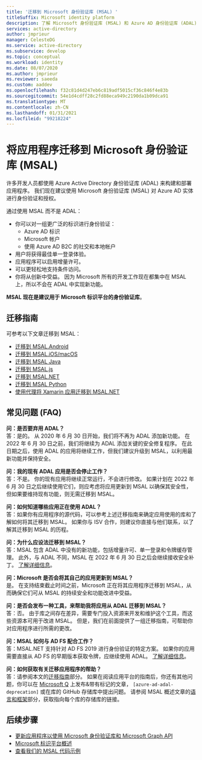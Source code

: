 ```yaml
---
title: '迁移到 Microsoft 身份验证库 (MSAL) '
titleSuffix: Microsoft identity platform
description: 了解 Microsoft 身份验证库 (MSAL) 和 Azure AD 身份验证库 (ADAL) 之间的差异，以及如何迁移到 MSAL。
services: active-directory
author: jmprieur
manager: CelesteDG
ms.service: active-directory
ms.subservice: develop
ms.topic: conceptual
ms.workload: identity
ms.date: 08/07/2020
ms.author: jmprieur
ms.reviewer: saeeda
ms.custom: aaddev
ms.openlocfilehash: f32c81d4d247eb6c819adf5015cf36c846f4e83b
ms.sourcegitcommit: 54e1d4cdff28c2fd88eca949c2190da1b09dca91
ms.translationtype: MT
ms.contentlocale: zh-CN
ms.lasthandoff: 01/31/2021
ms.locfileid: "99218224"
---
```

# <a name="migrate-applications-to-the-microsoft-authentication-library-msal"></a>将应用程序迁移到 Microsoft 身份验证库 (MSAL) 

许多开发人员都使用 Azure Active Directory 身份验证库 (ADAL) 来构建和部署应用程序。 我们现在建议使用 Microsoft 身份验证库 (MSAL) 对 Azure AD 实体进行身份验证和授权。

通过使用 MSAL 而不是 ADAL：

- 你可以对一组更广泛的标识进行身份验证：
  - Azure AD 标识
  - Microsoft 帐户
  - 使用 Azure AD B2C 的社交和本地帐户
- 用户将获得最佳单一登录体验。
- 应用程序可以启用增量许可。
- 可以更轻松地支持条件访问。
- 你将从创新中受益。 因为 Microsoft 所有的开发工作现在都集中在 MSAL 上，所以不会在 ADAL 中实现新功能。

**MSAL 现在是建议用于 Microsoft 标识平台的身份验证库**。

## <a name="migration-guidance"></a>迁移指南

可参考以下文章迁移到 MSAL：

- [迁移到 MSAL.Android](migrate-android-adal-msal.md)
- [迁移到 MSAL.iOS/macOS](migrate-objc-adal-msal.md)
- [迁移到 MSAL Java](migrate-adal-msal-java.md)
- [迁移到 MSAL.js](msal-compare-msal-js-and-adal-js.md)
- [迁移到 MSAL.NET](msal-net-migration.md)
- [迁移到 MSAL Python](migrate-python-adal-msal.md)
- [使用代理将 Xamarin 应用迁移到 MSAL.NET](msal-net-migration-ios-broker.md)

## <a name="frequently-asked-questions-faq"></a>常见问题 (FAQ)

__问：是否要弃用 ADAL？__  
答：是的。 从 2020 年 6 月 30 日开始，我们将不再为 ADAL 添加新功能。 在 2022 年 6 月 30 日之前，我们将继续为 ADAL 添加关键的安全修复程序。 在此日期之后，使用 ADAL 的应用将继续工作，但我们建议升级到 MSAL，以利用最新功能并保持安全。

__问：我的现有 ADAL 应用是否会停止工作？__  
答：不是。 你的现有应用将继续正常运行，不会进行修改。 如果计划在 2022 年 6 月 30 日之后继续使用它们，则应考虑将应用更新到 MSAL 以确保其安全性，但如果要维持现有功能，则无需迁移到 MSAL。

__问：如何知道哪些应用正在使用 ADAL？__  
答：如果你有应用程序的源代码，可以参考上述迁移指南来确定应用使用的库和了解如何将其迁移到 MSAL。 如果你与 ISV 合作，则建议你直接与他们联系，以了解其迁移到 MSAL 的历程。

__问：为什么应设法迁移到 MSAL？__  
答：MSAL 包含 ADAL 中没有的新功能，包括增量许可、单一登录和令牌缓存管理。 此外，与 ADAL 不同，MSAL 在 2022 年 6 月 30 日之后会继续接收安全补丁。 [了解详细信息](msal-overview.md)。

__问：Microsoft 是否会将其自己的应用更新到 MSAL？__  
是。 在支持结束截止时间之前，Microsoft 正在将其应用程序迁移到 MSAL，从而确保它们可从 MSAL 的持续安全和功能改进中受益。

__问：是否会发布一种工具，来帮助我将应用从 ADAL 迁移到 MSAL？__  
答：否。 由于库之间存在差异，需要专门投入资源来开发和维护这个工具，而这些资源本可用于改进 MSAL。 但是，我们在前面提供了一组迁移指南，可帮助你对应用程序进行所需的更改。

__问：MSAL 如何与 AD FS 配合工作？__  
答：MSAL.NET 支持针对 AD FS 2019 进行身份验证的特定方案。 如果你的应用需要直接从 AD FS 的早期版本获取令牌，应继续使用 ADAL。 [了解详细信息](msal-net-adfs-support.md)。

__问：如何获取有关迁移应用程序的帮助？__  
答：请参阅本文的[迁移指南](#migration-guidance)部分。 如果在阅读应用平台的指南后，你还有其他问题，你可以在 [Microsoft Q](https://docs.microsoft.com/answers/topics/azure-ad-adal-deprecation.html) 上发布&带有标记的文章， `[azure-ad-adal-deprecation]` 或在库的 GitHub 存储库中提出问题。 请参阅 MSAL 概述文章的[语言和框架](msal-overview.md#languages-and-frameworks)部分，获取指向每个库的存储库的链接。

## <a name="next-steps"></a>后续步骤

- [更新应用程序以使用 Microsoft 身份验证库和 Microsoft Graph API](https://techcommunity.microsoft.com/t5/azure-active-directory-identity/update-your-applications-to-use-microsoft-authentication-library/ba-p/1257363)
- [Microsoft 标识平台概述](v2-overview.md)
- [查看我们的 MSAL 代码示例](sample-v2-code.md)
